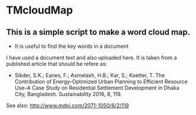 # TMcloudMap

## This is a simple script to make a word cloud map.

- It is useful to find the key words in a document

I have used a document text and also uploaded here. It is taken from a published article that should be refere as:

- Sikder, S.K.; Eanes, F.; Asmelash, H.B.; Kar, S.; Koetter, T.	The Contribution of Energy-Optimized Urban Planning to Efficient Resource Use–A Case Study on Residential Settlement Development in Dhaka City, Bangladesh. Sustainability 2016, 8, 119.

See also: http://www.mdpi.com/2071-1050/8/2/119
